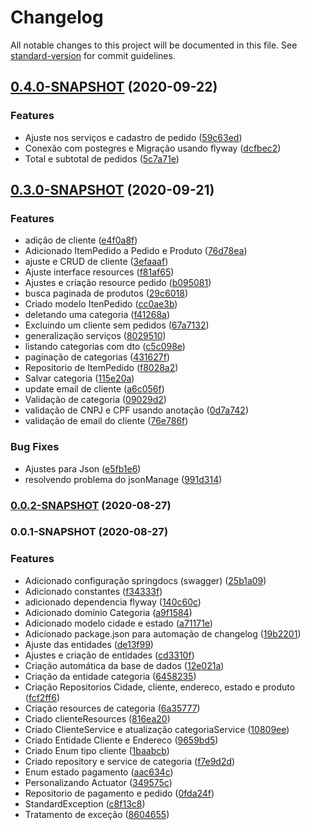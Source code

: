 # Changelog

All notable changes to this project will be documented in this file. See [standard-version](https://github.com/conventional-changelog/standard-version) for commit guidelines.

## [0.4.0-SNAPSHOT](https://github.com/denissoliveira/logistic-api/compare/v0.3.0-SNAPSHOT...v0.4.0-SNAPSHOT) (2020-09-22)


### Features

* Ajuste nos serviços e cadastro de pedido ([59c63ed](https://github.com/denissoliveira/logistic-api/commit/59c63ed5c3735e937f15fb10bcf683acdb71582c))
* Conexão com postegres e Migração usando flyway ([dcfbec2](https://github.com/denissoliveira/logistic-api/commit/dcfbec23a3a7ec1824996a87d42e936af47bd506))
* Total e subtotal de pedidos ([5c7a71e](https://github.com/denissoliveira/logistic-api/commit/5c7a71ea9f3589b56aefd27298f65bb4884d4978))

## [0.3.0-SNAPSHOT](https://github.com/denissoliveira/logistic-api/compare/v0.0.2-SNAPSHOT...v0.3.0-SNAPSHOT) (2020-09-21)


### Features

* adição de cliente ([e4f0a8f](https://github.com/denissoliveira/logistic-api/commit/e4f0a8f5b1aa036aac77715d3b6dd7eac0ff8276))
* Adicionado ItemPedido a Pedido e Produto ([76d78ea](https://github.com/denissoliveira/logistic-api/commit/76d78ea7bce575d98a5c49c835d3d94de31c48ae))
* ajuste e CRUD de cliente ([3efaaaf](https://github.com/denissoliveira/logistic-api/commit/3efaaafad7bb05377fb98fc8de6a7f166b3dd76f))
* Ajuste interface resources ([f81af65](https://github.com/denissoliveira/logistic-api/commit/f81af65a3a54f220ffe52bdd0e04140fc396fba0))
* Ajustes e criação resource pedido ([b095081](https://github.com/denissoliveira/logistic-api/commit/b0950810862dd41d237c59353a060c67bbd59086))
* busca paginada de produtos ([29c6018](https://github.com/denissoliveira/logistic-api/commit/29c60182cf1092bbeeaddc163003d9c714426180))
* Criado modelo ItenPedido ([cc0ae3b](https://github.com/denissoliveira/logistic-api/commit/cc0ae3beeb5c8ce6454288b551d4111ef1d2038e))
* deletando uma categoria ([f41268a](https://github.com/denissoliveira/logistic-api/commit/f41268ad5592c09257a6c61a9e93b5247d2e12d5))
* Excluindo um cliente sem pedidos ([67a7132](https://github.com/denissoliveira/logistic-api/commit/67a7132d195504c7ea45a4af6ebac4b2543f19ce))
* generalização serviços ([8029510](https://github.com/denissoliveira/logistic-api/commit/8029510d059a459efa32b4c211bdd7e332cd1822))
* listando categorias com dto ([c5c098e](https://github.com/denissoliveira/logistic-api/commit/c5c098e89aa4ff1c34a04b37e7c67eabe26eafe9))
* paginação de categorias ([431627f](https://github.com/denissoliveira/logistic-api/commit/431627fe538d5a56dc11f7e0da8fc396417a8b13))
* Repositorio de ItemPedido ([f8028a2](https://github.com/denissoliveira/logistic-api/commit/f8028a24b0404820b0ab361c87c931b80a2d3023))
* Salvar categoria ([115e20a](https://github.com/denissoliveira/logistic-api/commit/115e20a1278012cdb0ef7b33673d394e0df57363))
* update email de cliente ([a6c056f](https://github.com/denissoliveira/logistic-api/commit/a6c056f2f1d9211699a7ee5d04776ebea32e9181))
* Validação de categoria ([09029d2](https://github.com/denissoliveira/logistic-api/commit/09029d2de6f08e0c0fa54d9546792785bf5caf7c))
* validação de CNPJ e CPF usando anotação ([0d7a742](https://github.com/denissoliveira/logistic-api/commit/0d7a7423568beee886bf6a1f1a75bc1d23330d7f))
* validação de email do cliente ([76e786f](https://github.com/denissoliveira/logistic-api/commit/76e786f56fd4f3b308ef51df79dedae1f2a4c989))


### Bug Fixes

* Ajustes para Json ([e5fb1e6](https://github.com/denissoliveira/logistic-api/commit/e5fb1e6f4146781333d44510557e479fc399ebc9))
* resolvendo problema do jsonManage ([991d314](https://github.com/denissoliveira/logistic-api/commit/991d3145323721bede75c269531ddcfbdfec562f))

### [0.0.2-SNAPSHOT](https://github.com/denissoliveira/logistic-api/compare/v0.0.1-SNAPSHOT...v0.0.2-SNAPSHOT) (2020-08-27)

### 0.0.1-SNAPSHOT (2020-08-27)


### Features

* Adicionado configuração springdocs (swagger) ([25b1a09](https://github.com/denissoliveira/logistic-api/commit/25b1a09d828cc13dfc1c4c45c24de2a4ea6bab9b))
* Adicionado constantes ([f34333f](https://github.com/denissoliveira/logistic-api/commit/f34333f17b65cb33228445ee7ad827265ea467a7))
* adicionado dependencia flyway ([140c60c](https://github.com/denissoliveira/logistic-api/commit/140c60c1f691e473b2342dd76bb247f549778cbb))
* Adicionado domínio Categoria ([a9f1584](https://github.com/denissoliveira/logistic-api/commit/a9f1584338e3e5b54ab5b2a9faf69469c6458d25))
* Adicionado modelo cidade e estado ([a71171e](https://github.com/denissoliveira/logistic-api/commit/a71171e539f3caa460339b1f4c78e1b8db9bd444))
* Adicionado package.json para automação de changelog ([19b2201](https://github.com/denissoliveira/logistic-api/commit/19b2201ef0c28e5b062df05849a821dbd9367ca1))
* Ajuste das entidades ([de13f99](https://github.com/denissoliveira/logistic-api/commit/de13f995c5cae0699583a48f12465cc1a04e6b00))
* Ajustes e criação de entidades ([cd3310f](https://github.com/denissoliveira/logistic-api/commit/cd3310f617c4d199c6b6355d32e939995c49c36c))
* Criação automática da base de dados ([12e021a](https://github.com/denissoliveira/logistic-api/commit/12e021a3c2fd8628ee35f16dee19e03c96d9bda1))
* Criação da entidade categoria ([6458235](https://github.com/denissoliveira/logistic-api/commit/645823589fdb5cc9990161867a96166669ba5f55))
* Criação Repositorios Cidade, cliente, endereco, estado e produto ([fcf2ff6](https://github.com/denissoliveira/logistic-api/commit/fcf2ff6de20f3f9492a386ef73bf7df28b84a0db))
* Criação resources de categoria ([6a35777](https://github.com/denissoliveira/logistic-api/commit/6a357776b8cae3c82984b1c423d7881293d9ba9b))
* Criado clienteResources ([816ea20](https://github.com/denissoliveira/logistic-api/commit/816ea20fde555dee927d7ec720af60027788546f))
* Criado ClienteService e atualização  categoriaService ([10809ee](https://github.com/denissoliveira/logistic-api/commit/10809eef680d0f69477b165e9d97fce449a11439))
* Criado Entidade Cliente e Endereco ([9659bd5](https://github.com/denissoliveira/logistic-api/commit/9659bd597c405600fa21589f44d11a345c4728c6))
* Criado Enum tipo cliente ([1baabcb](https://github.com/denissoliveira/logistic-api/commit/1baabcb46f30f06f5c2ea69e64ff96dd8d2b621f))
* Criado repository e service de categoria ([f7e9d2d](https://github.com/denissoliveira/logistic-api/commit/f7e9d2d0ec1317328767406ffee0035c080504f9))
* Enum estado pagamento ([aac634c](https://github.com/denissoliveira/logistic-api/commit/aac634c0b48ad211c5ff20e026b8fa8486b8dfef))
* Personalizando Actuator ([349575c](https://github.com/denissoliveira/logistic-api/commit/349575c37e376ed6ed4ad67330c99f25d2faeedd))
* Repositorio de pagamento e pedido ([0fda24f](https://github.com/denissoliveira/logistic-api/commit/0fda24f59210cbca682b89c3c32f50387f6794d4))
* StandardException ([c8f13c8](https://github.com/denissoliveira/logistic-api/commit/c8f13c8b1287048ecdf393e971c0b6caf800d0ec))
* Tratamento de exceção ([8604655](https://github.com/denissoliveira/logistic-api/commit/86046553e8d010e93c624eb5ec6c930e0ac0a4c1))
